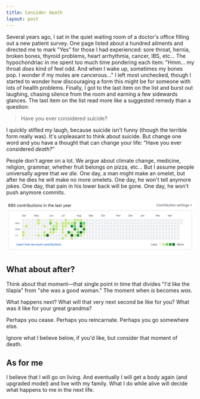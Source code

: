 ```yaml
---
title: Consider death
layout: post
---
```



Several years ago, I sat in the quiet waiting room of a doctor's office filling out a new patient survey.  One page listed about a hundred ailments and directed me to mark "Yes" for those I had experienced: sore throat, hernia, broken bones, thyroid problems, heart arrhythmia, cancer, IBS, etc...  The hypochondriac in me spent too much time pondering each item:  "Hmm... my throat *does* kind of feel odd.  And when I wake up, sometimes my bones pop.  I wonder if my moles are cancerous..."  I left most unchecked, though I started to wonder how discouraging a form this might be for someone with lots of health problems.  Finally, I got to the last item on the list and burst out laughing, chasing silence from the room and earning a few sidewards glances.  The last item on the list read more like a suggested remedy than a question:

> Have you ever considered suicide?

I quickly stifled my laugh, because suicide isn't funny (though the terrible form really was).  It's unpleasant to think about suicide.  But change one word and you have a thought that can change your life: "Have you ever considered *death?*"

People don't agree on a lot.  We argue about climate change, medicine, religion, grammar, whether fruit belongs on pizza, etc...  But I assume people universally agree that *we die.*  One day, a man might make an omelet, but after he dies he will make no more omelets.  One day, he won't tell anymore jokes.  One day, that pain in his lower back will be gone.  One day, he won't push anymore commits.

![Last Commit](/images/death/commit.png)

## What about after?

Think about that moment&mdash;that single point in time that divides "I'd like the tilapia" from "she was a good woman."  The moment when *is* becomes *was*.

What happens next?  What will that very next second be like for you?  What was it like for your great grandma?

Perhaps you cease.  Perhaps you reincarnate.  Perhaps you go somewhere else.

Ignore what I believe below, if you'd like, but consider that moment of death.


## As for me

I believe that I will go on living.  And eventually I will get a body again (and upgraded model) and live with my family.  What I do while alive will decide what happens to me in the next life.

